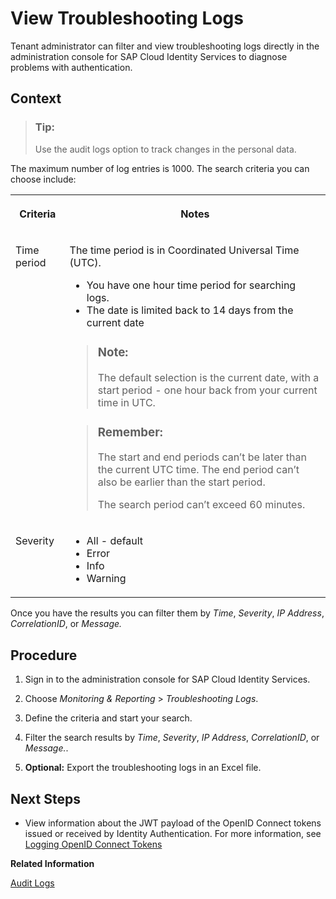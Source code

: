 <!-- loio6e7543f2764f44e7ab2218c829a7cc06 -->

# View Troubleshooting Logs

Tenant administrator can filter and view troubleshooting logs directly in the administration console for SAP Cloud Identity Services to diagnose problems with authentication.



## Context

> ### Tip:  
> Use the audit logs option to track changes in the personal data.

The maximum number of log entries is 1000. The search criteria you can choose include:


<table>
<tr>
<th valign="top">

Criteria

</th>
<th valign="top">

Notes

</th>
</tr>
<tr>
<td valign="top">

Time period

</td>
<td valign="top">

The time period is in Coordinated Universal Time \(UTC\).

-   You have one hour time period for searching logs.
-   The date is limited back to 14 days from the current date

> ### Note:  
> The default selection is the current date, with a start period - one hour back from your current time in UTC.

> ### Remember:  
> The start and end periods can’t be later than the current UTC time. The end period can’t also be earlier than the start period.
> 
> The search period can’t exceed 60 minutes.



</td>
</tr>
<tr>
<td valign="top">

Severity

</td>
<td valign="top">

-   All - default
-   Error
-   Info
-   Warning



</td>
</tr>
</table>

Once you have the results you can filter them by *Time*, *Severity*, *IP Address*, *CorrelationID*, or *Message.*



## Procedure

1.  Sign in to the administration console for SAP Cloud Identity Services.

2.  Choose *Monitoring & Reporting* \> *Troubleshooting Logs*.

3.  Define the criteria and start your search.

4.  Filter the search results by *Time*, *Severity*, *IP Address*, *CorrelationID*, or *Message.*.

5.  **Optional:** Export the troubleshooting logs in an Excel file.




<a name="loio6e7543f2764f44e7ab2218c829a7cc06__postreq_bml_xsy_s4b"/>

## Next Steps

-   View information about the JWT payload of the OpenID Connect tokens issued or received by Identity Authentication. For more information, see [Logging OpenID Connect Tokens](logging-openid-connect-tokens-b6c42b5.md) 


**Related Information**  


[Audit Logs](audit-logs-ad47e37.md "Tenant administrators can access the audit logs for changes in the personal data, and successful, and failed authentications in Identity Authentication.")

